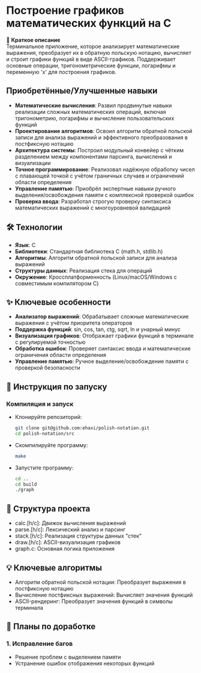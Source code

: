 # Построение графиков математических функций на C

🔹 **Краткое описание**  
Терминальное приложение, которое анализирует математические выражения, преобразует их в обратную польскую нотацию, вычисляет и строит графики функций в виде ASCII-графиков. Поддерживает основные операции, тригонометрические функции, логарифмы и переменную 'x' для построения графиков.

## Приобретённые/Улучшенные навыки
- **Математические вычисления**: Развил продвинутые навыки реализации сложных математических операций, включая тригонометрию, логарифмы и вычисление пользовательских функций
- **Проектирование алгоритмов**: Освоил алгоритм обратной польской записи для анализа выражений и эффективного преобразования в постфиксную нотацию
- **Архитектура системы**: Построил модульный конвейер с чётким разделением между компонентами парсинга, вычислений и визуализации
- **Точное программирование**: Реализовал надёжную обработку чисел с плавающей точкой с учётом граничных случаев и ограничений области определения
- **Управление памятью**: Приобрёл экспертные навыки ручного выделения/освобождения памяти с комплексной проверкой ошибок
- **Проверка ввода**: Разработал строгую проверку синтаксиса математических выражений с многоуровневой валидацией

## 🛠️ Технологии  
- **Язык**: C  
- **Библиотеки**: Стандартная библиотека C (math.h, stdlib.h)  
- **Алгоритмы**: Алгоритм обратной польской записи для анализа выражений  
- **Структуры данных**: Реализация стека для операций  
- **Окружение**: Кроссплатформенность (Linux/macOS/Windows с совместимым компилятором C)  

## ✨ Ключевые особенности  
- **Анализатор выражений**: Обрабатывает сложные математические выражения с учётом приоритета операторов  
- **Поддержка функций**: sin, cos, tan, ctg, sqrt, ln и унарный минус  
- **Визуализация графиков**: Отображает графики функций в терминале с регулируемой точностью  
- **Обработка ошибок**: Проверяет синтаксис ввода и математические ограничения области определения  
- **Управление памятью**: Ручное выделение/освобождение памяти с проверкой безопасности  

## 🚀 Инструкция по запуску  
### Компиляция и запуск  
- Клонируйте репозиторий:  
  ```bash
  git clone git@github.com:ehaxi/polish-notation.git
  cd polish-notation/src
  ```
- Скомпилируйте программу:
  ```bash
  make
  ```
- Запустите программу:
  ```bash
  cd ..
  cd build
  ./graph
  ```

## 🔧 Структура проекта
- calc.[h/c]: Движок вычисления выражений
- parse.[h/c]: Лексический анализ и парсинг
- stack.[h/c]: Реализация структуры данных "стек"
- draw.[h/c]: ASCII-визуализация графиков
- graph.c: Основная логика приложения

## 💡 Ключевые алгоритмы
- Алгоритм обратной польской нотации: Преобразует выражения в постфиксную нотацию
- Вычисление постфиксных выражений: Вычисляет значения функций
- ASCII-рендеринг: Преобразует значения функций в символы терминала

## 🔮 Планы по доработке
### **1. Исправление багов**  
- Решение проблем с выделением памяти
- Устранение ошибок отображения некоторых функций
